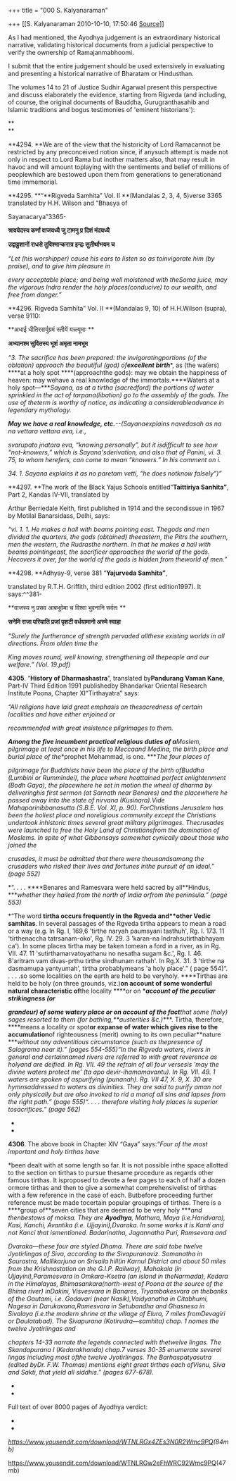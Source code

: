 +++
title = "000 S. Kalyanaraman"

+++
[[S. Kalyanaraman	2010-10-10, 17:50:46 [Source](https://groups.google.com/g/bvparishat/c/zKZQh-aiY6g)]]



As I had mentioned, the Ayodhya judgement is an extraordinary historical narrative, validating historical documents from a judicial perspective to verify the ownership of Ramajanmabhoomi.

  

I submit that the entire judgement should be used extensively in evaluating and presenting a historical narrative of Bharatam or Hindusthan.

  

The volumes 14 to 21 of Justice Sudhir Agarwal present this perspective and discuss elaborately the evidence, starting from Rigveda (and including, of course, the original documents of Bauddha, Gurugranthasahib and Islamic traditions and bogus testimonies of 'eminent historians'):

**  
**

**4294. **We are of the view that the historicity of Lord Ramacannot be restricted by any preconceived notion since, if anysuch attempt is made not only in respect to Lord Rama but inother matters also, that may result in havoc and will amount toplaying with the sentiments and belief of millions of peoplewhich are bestowed upon them from generations to generationand time immemorial.

**4295. **“**Rigveda Samhita” Vol. II **(Mandalas 2, 3, 4, 5)verse 3365 translated by H.H. Wilson and “Bhasya of

Sayanacarya”3365-

**श्रावयेदस्य कर्णा वाजयध्यै जु टामनु प्र दिशं मंदयध्यै**

**उद्वाव्रुशानों राधसे तुविश्मान्करात्र इन्द्रः सुतीर्थाभयम च**

*“Let (his worshipper) cause his ears to listen so as toinvigorate him (by praise), and to give him pleasure in*

*every acceptable place; and being well moistened with theSoma juice, may the vigorous Indra render the holy places(conducive) to our wealth, and free from danger.”*

**4296. Rigveda Samhita” Vol. II **(Mandalas 9, 10) of H.H.Wilson (supra), verse 9110:



**अधाई धीतिरसर्युग्रमं स्तीयें यन्न्त्यूमाः **

**अभ्यानश्म सुवितस्य भूशं अमृता नामभूम**

*“3. The sacrifice has been prepared: the invigoratingportions (of the oblation) approach the beautiful (god) of****excellent birth****, as (the waters) ****at a holy spot ****(approachthe gods): may we obtain the happiness of heaven: may wehave a real knowledge of the immortals.****Waters at a holy spot—****Sayana, as at a tirtha (sacredford) the portions of water sprinkled in the act of tarpana(libation) go to the assembly of the gods. The use of theterm is worthy of notice, as indicating a considerableadvance in legendary mythology.*

***May we have a real knowledge, etc.****--(Sayanaexplains navedasah as na na vettara vettara eva, i.e.,*

*svarupato jnatara eva, “knowing personally”, but it isdifficult to see how “not-knowers,” which is Sayana'sderivation, and also that of Panini, vi. 3. 75, to whom herefers, can come to mean “knowers.” In his comment on i.*

*34. 1. Sayana explains it as no paretam vetti, “he does notknow falsely”)”*

**4297. **The work of the Black Yajus Schools entitled“**Taittiriya Sanhita”**, Part 2, Kandas IV-VII, translated by

Arthur Berriedale Keith, first published in 1914 and the secondissue in 1967 by Motilal Banarsidass, Delhi, says:

*“vi. 1. 1. He makes a hall with beams pointing east. Thegods and men divided the quarters, the gods (obtained) theeastern, the Pitrs the southern, men the western, the Rudrasthe northern. In that he makes a hall with beams pointingeast, the sacrificer approaches the world of the gods. Hecovers it over, for the world of the gods is hidden from theworld of men.”*

**4298. **Adhyay-9, verse 381 “**Yajurveda Samhita”**,

translated by R.T.H. Griffith, third edition 2002 (first edition1997). It says:^^381-

**वाजस्य नु प्रसव आबभूवेमा च विश्वा भुवनानि सर्वतः **

**सनेमि राजा परियाति प्रजां पृशटी वर्धयामानो अस्मे स्वाहा**

*“Surely the furtherance of strength pervaded allthese existing worlds in all directions. From olden time the*

*King moves round, well knowing, strengthening all thepeople and our welfare.” (Vol. 19.pdf)*

**4305**. “**History of Dharmashastra**”, translated by**Pandurang Vaman Kane**, Part-IV Third Edition 1991 publishedby Bhandarkar Oriental Research Institute Poona, Chapter XI“Tirthayatra” says:

*“All religions have laid great emphasis on thesacredness of certain localities and have either enjoined or*

*recommended with great insistence pilgrimages to them.*

***Among the five incumbent practical religious duties of a**Moslem, pilgrimage at least once in his life to Mecca**and Medina, the birth place and burial place of the**prophet Mohammad, is one. ****The four places of*

*pilgrimage for Buddhists have been the place of the birth ofBuddha (Lumbini or Rummindei), the place where heattained perfect enlightenment (Bodh Gaya), the placewhere he set in motion the wheel of dharma by deliveringhis first sermon (at Sarnath near Benares) and the placewhere he passed away into the state of nirvana (Kusinara).Vide Mahaparinibbanasutta (S.B.E. Vol. XI, p. 90). ForChristians Jerusalem has been the holiest place and noreligious community except the Christians undertook inhistoric times several great military pilgrimages. Thecrusades were launched to free the Holy Land of Christiansfrom the domination of Moslems. In spite of what Gibbonsays somewhat cynically about those who joined the*

*crusades, it must be admitted that there were thousandsamong the crusaders who risked their lives and fortunes inthe pursuit of an ideal.” (page 552)*

*“. . . . ****Benares and Ramesvara were held sacred by all**Hindus, ****whether they hailed from the north of India orfrom the peninsula.” (page 553)*

*“The word ****tirtha occurs frequently in the Rgveda and**other Vedic samhitas****. In several passages of the Rgveda tirtha appears to mean a road or a way (e.g. In Rg. I, 169,6 'tirthe naryah paumsyani tasthuh', Rg. I. 173. 11 'tirthenaccha tatrsanam-oko', Rg. IV. 29. 3 'karan-na Indrahsutirthabhayam ca'). In some places tirtha may be taken tomean a ford in a river, as in Rg. VII. 47. 11 'sutirthamarvatoyathanu no nesatha sugam &c.', Rg. I. 46. 8'aritram vam divas-prthu tirthe sindhunam rathah'. In Rg.X. 31. 3 'tirthe na dasmamupa yantyumah', tirtha probablymeans 'a holy place'.” ( page 554)“. . . . .so some localities on the earth are held to be veryholy. ****Tirthas are held to be holy (on three grounds, viz.)**on account of some wonderful natural characteristic of**the locality ****or on ****account of the peculiar strikingness (or***

***grandeur) of some watery place or on account of the fact**that some (holy) sages resorted to them (for bathing,**austerities &c.)****. Tirtha, therefore, ****means a locality or spot**or expanse of water which gives rise to the accumulation**of righteousness (merit) owning to its own peculiar**nature ****without any adventitious circumstance (such as thepresence of Salagrama near it).” (pages 554-555)“In the Rigveda waters, rivers in general and certainnamed rivers are referred to with great reverence as holyand are deified. In Rg. VII. 49 the refrain of all four versesis 'may the divine waters protect me' (ta apo devir-ihamamavantu). In Rg. VII. 49. 1 waters are spoken of aspurifying (punanah). Rg. VII 47, X. 9, X. 30 are hymnsaddressed to waters as divinities. They are said to purify aman not only physically but are also invoked to rid a manof all sins and lapses from the right path.” (page 555)“. . . . therefore visiting holy places is superior tosacrifices.” (page 562)*

*  
*

**4306**. The above book in Chapter XIV “Gaya” says:*“Four of the most important and holy tirthas have*

*been dealt with at some length so far. It is not possible inthe space allotted to the section on tirthas to pursue thesame procedure as regards other famous tirthas. It isproposed to devote a few pages to each of half a dozen ormore tirthas and then to give a somewhat comprehensivelist of tirthas with a few reference in the case of each. Butbefore proceeding further reference must be made tocertain popular groupings of tirthas. There is a ****group of**seven cities that are deemed to be very holy ****and thenbestows of moksa. They are ****Ayodhya****, Mathura, Maya (i.e.Haridvara), Kasi, Kanchi, Avantika (i.e. Ujjayini),Dvaraka. In some works it is Kanti and not Kanci that ismentioned. Badarinatha, Jagannatha Puri, Ramsevara and*

*Dvaraka—these four are styled Dhama. There are said tobe twelve Jyotirlingas of Siva, according to the Sivapuranaviz. Somanatha in Saurastra, Mallikarjuna on Srisaila hill(in Karnul District and about 50 miles from the Krishnastation on the G.I.P. Railway), Mahakala (in Ujjayini),Paramesvara in Omkara-Ksetra (an island in theNarmada), Kedara in the Himalayas, Bhimasankara(north-west of Poona at the source of the Bhima river) inDakini, Visvesvara in Banares, Tryambakesvara on thebanks of the Gautami, i.e. Godavari (near Nasik),Vaidyanatha in Citabhumi, Nagesa in Darukavana,Ramesvara in Setubandha and Ghasnesa in Sivalaya (i.e.the modern shrine at the village of Elura, 7 miles fromDevagiri or Daulatabad). The Sivapurana (Kotirudra—samhita) chap. 1 names the twelve Jyotirlingas and*

*chapters 14-33 narrate the legends connected with thetwelve lingas. The Skandapurana I (Kedarakhanda) chap.7 verses 30-35 enumerate several lingas including most ofthe twelve Jyotirlingas. The Barhaspatyasutra (edited byDr. F.W. Thomas) mentions eight great tirthas each ofVisnu, Siva and Sakti, that yield all siddhis.” (pages 677-678).*

*  
*

Full text of over 8000 pages of Ayodhya verdict:

*  
*

*<https://www.yousendit.com/download/WTNLRGx4ZEs3N0R2Wmc9PQ>(84mb)*



<https://www.yousendit.com/download/WTNLRGw2eFhWRC92Wmc9PQ>(47mb)

